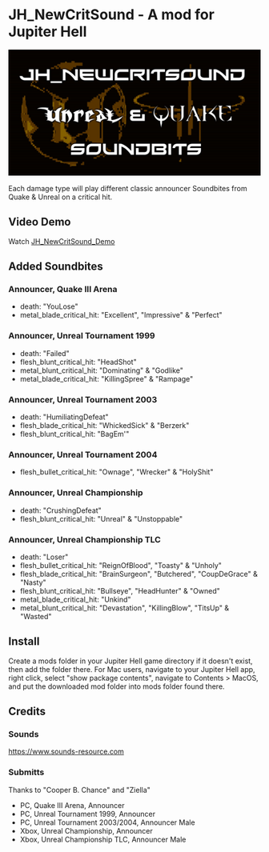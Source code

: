 # JH_NewCritSound - A mod for Jupiter Hell

![Mod preview Picture: JH_NewCritSound, Unreal & Quake Soundbites.](/JH_NewCritSound_SP.jpg)

Each damage type will play different classic announcer Soundbites from Quake & Unreal on a critical hit.


## Video Demo
Watch [JH_NewCritSound_Demo](https://imagekit.io/public/share/g4m3m0ds/282425bcd052ba0599eead74ec2d2755e4728a6c78a9a3fb6eff97b75a8710552b3dc6e61a9e04ed3c53496d80bcb8571085a85a0294b49a3e68ecd9bd41c45ed2d6b537a8d509a895972a76be68bb8c)


## Added Soundbites

### Announcer, Quake III Arena
 - death: "YouLose"
 - metal_blade_critical_hit: "Excellent", "Impressive" & "Perfect"

### Announcer, Unreal Tournament 1999
 - death: "Failed"
 - flesh_blunt_critical_hit: "HeadShot"
 - metal_blunt_critical_hit: "Dominating" & "Godlike" 
 - metal_blade_critical_hit: "KillingSpree" & "Rampage"

### Announcer, Unreal Tournament 2003
 - death: "HumiliatingDefeat"
 - flesh_blade_critical_hit: "WhickedSick" & "Berzerk"
 - flesh_blunt_critical_hit: "BagEm'"
 
### Announcer, Unreal Tournament 2004
 - flesh_bullet_critical_hit: "Ownage", "Wrecker" & "HolyShit"

### Announcer, Unreal Championship
 - death: "CrushingDefeat"
 - flesh_blunt_critical_hit: "Unreal" & "Unstoppable"

### Announcer, Unreal Championship TLC
 - death: "Loser"
 - flesh_bullet_critical_hit: "ReignOfBlood", "Toasty" & "Unholy"
 - flesh_blade_critical_hit: "BrainSurgeon", "Butchered", "CoupDeGrace" & "Nasty" 
 - flesh_blunt_critical_hit: "Bullseye", "HeadHunter" & "Owned"
 - metal_blade_critical_hit: "Unkind"
 - metal_blunt_critical_hit: "Devastation", "KillingBlow", "TitsUp" & "Wasted"


## Install
Create a mods folder in your Jupiter Hell game directory if it doesn't exist, then add the folder there.
For Mac users, navigate to your Jupiter Hell app, right click, select "show package contents", navigate to Contents > MacOS, and put the downloaded mod folder into mods folder found there.


## Credits

### Sounds
https://www.sounds-resource.com 

### Submitts
Thanks to "Cooper B. Chance" and "Ziella"
 - PC, Quake III Arena, Announcer
 - PC, Unreal Tournament 1999, Announcer
 - PC, Unreal Tournament 2003/2004, Announcer Male
 - Xbox, Unreal Championship, Announcer
 - Xbox, Unreal Championship TLC, Announcer Male
